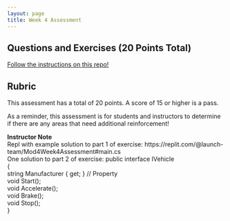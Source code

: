 ```yaml
---
layout: page
title: Week 4 Assessment
---
```


## Questions and Exercises (20 Points Total)
[Follow the instructions on this repo!](https://github.com/turingschool-examples/Mod4Week4Assessment)

## Rubric

This assessment has a total of 20 points.  A score of 15 or higher is a pass.

As a reminder, this assessment is for students and instructors to determine if there are any areas that need additional reinforcement!

<aside class="instructor-notes" markdown="1">
<p><strong>Instructor Note</strong><br>
    Repl with example solution to part 1 of exercise: https://replit.com/@launch-team/Mod4Week4Assessment#main.cs
    <br>
    One solution to part 2 of exercise:
    public interface IVehicle<br>
    {<br>
        string Manufacturer { get; } // Property<br>
        void Start();<br>
        void Accelerate();<br>
        void Brake();<br>
        void Stop();<br>
    }<br>
</p>
</aside>
